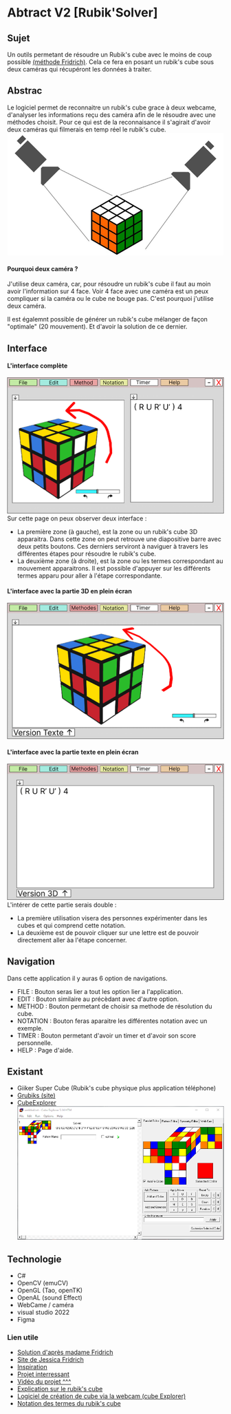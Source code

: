 # Abtract V2 [Rubik'Solver] 

## Sujet
Un outils permetant de résoudre un Rubik's cube avec le moins de coup possible [(méthode Fridrich)](http://www.ws.binghamton.edu/fridrich/system.html). Cela ce fera en posant un rubik's cube sous deux caméras qui récupéront les données à traiter.

## Abstrac
Le logiciel permet de reconnaitre un rubik's cube grace à deux webcame, d'analyser les informations reçu des caméra afin de le résoudre avec une méthodes choisit.
Pour ce qui est de la reconnaisance il s'agirait d'avoir deux caméras qui filmerais en temp réel le rubik's cube.
![Image d'un plan physique](img/diagramme_1.jpg)

#### **Pourquoi deux caméra ?**
J'utilise deux caméra, car, pour résoudre un rubik's cube il faut au moin avoir l'information sur 4 face. 
Voir 4 face avec une caméra est un peux compliquer si la caméra ou le cube ne bouge pas. C'est pourquoi j'utilise deux caméra.


Il est égalemnt possible de générer un rubik's cube mélanger de façon "optimale" (20 mouvement). Et d'avoir la solution de ce dernier.

## Interface
#### **L'interface complète**
![Image de l'interface du logiciel](img/screenFull.png)
Sur cette page on peux observer deux interface : <br>
 - La première zone (à gauche), est la zone ou un rubik's cube 3D apparaitra. Dans cette zone on peut retrouve une diapositive barre avec deux petits boutons. Ces derniers serviront à naviguer à travers les différentes étapes pour résoudre le rubik's cube. <br>
 - La deuxième zone (à droite), est la zone ou les termes correspondant au mouvement apparaitrons. Il est possible d'appuyer sur les différents termes apparu pour aller à l'étape correspondante.
#### **L'interface avec la partie 3D en plein écran**
![Image de l'interface du logiciel uniquement la partie 3D](img/screen3D.png)
#### **L'interface avec la partie texte en plein écran**
![Image de l'interface du logiciel uniquement la partie Texte](img/ScreenTxt.png)
L'intérer de cette partie serais double : <br>
 - La première utilisation visera des personnes expérimenter dans les cubes et qui comprend cette notation.
 - La deuxième est de pouvoir cliquer sur une lettre est de pouvoir directement aller àa l'étape concerner.

## Navigation

Dans cette application il y auras 6 option de navigations.

 - FILE     : Bouton seras lier a tout les option lier a l'application.
 - EDIT     : Bouton similaire au précèdant avec d'autre option.
 - METHOD   : Bouton permetant de choisir sa methode de résolution du cube.
 - NOTATION : Bouton feras aparaitre les différentes notation avec un exemple.
 - TIMER    : Bouton permetant d'avoir un timer et d'avoir son score personnelle.
 - HELP     : Page d'aide.



## Existant
- Giiker Super Cube (Rubik's cube physique plus application téléphone)
- [Grubiks (site)](https://www.grubiks.com/puzzles/rubiks-cube-3x3x3/)
- [CubeExplorer](http://kociemba.org/cube.htm)
![Image de cube explorer](img/cubeExplorer.png)

## Technologie
 - C#
 - OpenCV (emuCV) 
 - OpenGL (Tao, openTK)
 - OpenAL (sound Effect)
 - WebCame / caméra
 - visual studio 2022
 - Figma


### Lien utile
- [Solution d'après madame Fridrich](http://www.ws.binghamton.edu/fridrich/system.html)
- [Site de Jessica Fridrich](http://www.ws.binghamton.edu/fridrich/)
- [Inspiration](https://www.grubiks.com/puzzles/rubiks-cube-3x3x3/)
- [Projet interressant](https://github.com/lucassklp/RubikCube)
- [Vidéo du projet ^^^](https://www.youtube.com/watch?v=1KgFS9PAVEE)
- [Explication sur le rubik's cube](https://www.cube20.org/)
- [Logiciel de création de cube via la webcam (cube Explorer)](http://kociemba.org/cube.htm)
- [Notation des termes du rubik's cube](https://www.francocube.com/notation)

